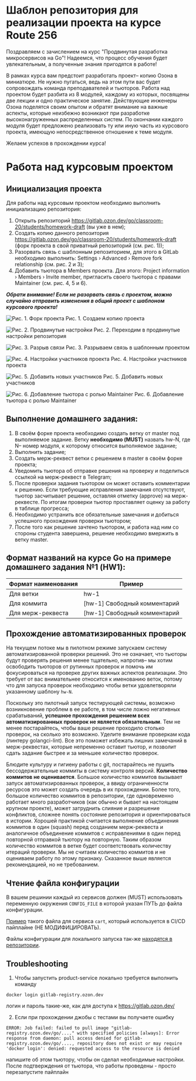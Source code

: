 # Шаблон репозитория для реализации проекта на курсе Route 256

  Поздравляем с зачислением на курс "Продвинутая разработка микросервисов на Go"! Надеемся, что процесс обучения будет
увлекательным, а полученные знания пригодятся в работе!

  В рамках курса вам предстоит разработать проект– копию Озона в миниатюре. Не нужно пугаться, ведь на этом пути вас
будет сопровождать команда преподавателей и тьюторов. Работа над проектом будет разбита из 8 модулей, каждому из
которых, посвящены две лекции и одно практическое занятие. Действующие инженеры Озона поделятся своим опытом и обратят
внимание на важные аспекты, которые неизбежно возникают при разработке высоконагруженных распределенных систем. По 
окончании каждого модуля будет предложено реализовать ту или иную часть из курсового проекта, имеющую непосредственное
отношение к теме модуля.
  
Желаем успехов в прохождении курса!

# Работа над курсовым проектом

## Инициализация проекта

Для работы над курсовым проектом необходимо выполнить инициализацию репозитория:

1. Открыть репозиторий https://gitlab.ozon.dev/go/classroom-20/students/homework-draft (вы уже в нем);
2. Создать копию данного репозитория https://gitlab.ozon.dev/go/classroom-20/students/homework-draft (форк проекта в свой 
  приватный репозиторий (см. рис. 1));
3. Разорвать связь с шаблонным репозиторием, для этого в GitLab необходимо выполнить: Settings › Advanced › Remove
  fork relationship (см. рис. 2 и 3);
4. Добавить тьютора в Members проекта. Для этого: Project information › Members › Invite member, пригласить своего
  тьютора с правами Maintainer (см. рис. 4, 5 и 6).

<em><strong>
Обрати внимание!
Если не разорвать связь с проектом, можно случайно отправить изменения в общий проект с шаблоном курсового проекта!
</strong></em>

![Рис. 1. Форк проекта](./docs/readme/img/fork-project.png)
Рис. 1. Создаем копию проекта

![Рис. 2. Продвинутые настройки](./docs/readme/img/advanced-settings.png)
Рис. 2. Переходим в продвинутые настройки репозитория

![Рис. 3. Разрыв связи](./docs/readme/img/unlink-fork.png)
Рис. 3. Разрываем связь в шаблонным проектом

![Рис. 4. Настройки участников проекта](./docs/readme/img/project-members.png)
Рис. 4. Настройки участников проекта

![Рис. 5. Добавить новых участников](./docs/readme/img/invite-member.png)
Рис. 5. Добавить новых участников

![Рис. 6. Добавление тьютора с ролью Maintainer](./docs/readme/img/make-tutor-a-maintainer.png)
Рис. 6. Добавление тьютора с ролью Maintainer


## Выполнение домашнего задания:

1. В своём форке проекта необходимо создать ветку от master под выполняемое задание. Ветку **необходимо (MUST)** назвать
  hw-N, где N– номер модуля, к которому относится выполняемое задание;
2. Выполнить задание;
3. Создать мерж-реквест ветки с решением в master в своём форке проекта;
4. Уведомить тьютора об отправке решения на проверку и поделиться ссылкой на мерж-реквест в Telegram;
5. После проверки задания тьютором он может оставить комментарии к решению. Если требующие исправления замечания
  отсутствуют, тьютор засчитывает решение, оставляя отметку (approve) на мерж-реквесте. По итогам проверки тьютор
  проставляет оценку за работу в таблице прогресса;
6. Необходимо устранить все обязательные замечания и добиться успешного прохождения проверки тьютором;
7. После того как решение зачтено тьютором, и работа над ним со стороны студента завершена, решение необходимо вмержить
  в ветку master.

## Формат названий на курсе Go на примере домашнего задания №1 (HW1):

| Формат наименования | Пример                       |
|--------------------|------------------------------|
| Для ветки          | hw-1                         |
| Для коммита        | [hw-1] Свободный комментарий |
| Для мерж-реквеста  | [hw-1] Свободный комментарий |

## Прохождение автоматизированных проверок

  На текущем потоке мы в пилотном режиме запускаем систему автоматизированной проверки решений. Это не означает, что
тьюторы будут проверять решения менее тщательно, напротив– мы хотим освободить тьюторов от рутинных проверок и
помочь им фокусироваться на проверке других важных аспектов реализации. Это требует от вас внимательнее относится
к именованию веток, потому что для запуска проверок необходимо чтобы ветки удовлетворяли указанному шаблону `hw-N`.

  Поскольку это пилотный запуск тестирующей системы, возможно возникновение проблем в ее работе, в том числе ложно
негативных срабатываний, **успешное прохождения решением всех автоматизированных проверок не является обязательным**.
Тем не менее постарайтесь, чтобы ваше решение проходило столько проверок, на сколько это возможно. Уделите внимание
проверкам кода (линтеру golangci-lint). Все это поможет избежать лишних замечаний в мерж-реквестах, которые непременно
оставит тьютор, и позволит сдать задание быстрее и за меньшее количество проверок.

  Блюдите культуру и гигиену работы с git, постарайтесь не пушить бессодержательные коммиты в систему контроля версий.
**Количество коммитов не оценивается**. Большое количество коммитов вызывает запуск автоматизированных проверок, а
ввиду ограниченности ресурсов это может создать очередь в их прохождении. Более того, большое количество коммитов в
репозитории, где одновременно работает много разработчиков (как обычно и бывает на настоящем крупном проекте), может
затруднить слияние и разрешение конфликтов, сложнее понять состояние репозитория и ориентироваться в истории. Хорошей
практикой считается выполнение объединения коммитов в один (squash) перед созданием мерж-реквеста и аналогичное
объединение коммитов с исправлениями в один перед повторной отправкой тьютору на повторную. Таким образом количество
коммитов в ветке будет соответствовать количеству итераций проверки. Мы не считаем количество коммитов и не оцениваем
работу по этому признаку. Сказанное выше является рекомендацией, но не требованием.

## Чтение файла конфигурации
В вашем решинии каждый из сервисов должен (MUST) использовать переменную окружения `CONFIG_FILE` в которой указан ПУТЬ 
до файла конфигурации. 

[Пример](cart/configs/values_ci.yaml) такого файла для сервиса `cart`, который используется в CI/CD пайплайне 
(НЕ МОДИФИЦИРОВАТЬ).

Файлы конфигурации для локального запуска так-же [находятся в репозитории](cart/configs/values_local.yaml).

## Troubleshooting
1. Чтобы запустить product-service локально требуется выполнить команду

```
docker login gitlab-registry.ozon.dev
```
 логин и пароль такие-же, как для доступа к https://gitlab.ozon.dev/

2. Если при прохождении джобы с тестами вы получаете ошибку
```
ERROR: Job failed: failed to pull image "gitlab-registry.ozon.dev/go/...." with specified policies [always]: Error response from daemon: pull access denied for gitlab-registry.ozon.dev/go/...., repository does not exist or may require 'docker login': denied: requested access to the resource is denied
```
напишите об этом тьютору, чтобы он сделал необходимые настройки. После подтверждения от тьютора, что работы проведены - просто перезапустите пайплайн

